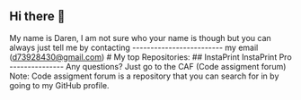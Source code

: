## Hi there 👋
  My name is Daren,
   I am not sure who
    your name is though
      but you can always
       just tell me by contacting
       ------------------------- my email (d73928430@gmail.com) 
       # My top Repositories:
       ## InstaPrint
          InstaPrint Pro
          ---------------
          Any questions? Just go to the CAF
          (Code assigment forum)
          Note: Code assigment forum is a repository 
          that you can search for in by going
          to my GitHub profile.
